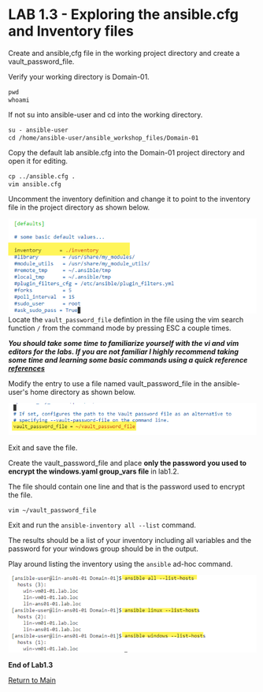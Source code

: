 # LAB 1.3 - Exploring the ansible.cfg and Inventory files

Create and ansible,cfg file in the working project directory and create a vault_password_file.

Verify your working directory is Domain-01.

```
pwd
whoami
```

If not su into ansible-user and cd into the working directory.

```
su - ansible-user
cd /home/ansible-user/ansible_workshop_files/Domain-01
```
Copy the default lab ansible.cfg into the Domain-01 project directory and open it for editing.

```
cp ../ansible.cfg .
vim ansible.cfg
```
Uncomment the inventory definition and change it to point to the inventory file in the project directory as shown below. 

![](/images/lab1.3-default-inv.png)
Locate the ```vault_password_file``` defintion in the file using the vim search function ```/``` from the command mode by pressing ESC a couple times.

___You should take some time to familiarize yourself with the vi and vim editors for the labs. If you are not familiar I highly recommend taking some time and learning some basic commands using a quick reference [references](https://www.adminschoice.com/vi-editor-quick-reference)___

Modify the entry to use a file named vault_password_file in the ansible-user's home directory as shown below.

![](/images/lab1.3-vault_file.png)

Exit and save the file.

Create the vault_password_file and place **only the password you used to encrypt the windows.yaml group_vars file** in lab1.2.

The file should contain one line and that is the password used to encrypt the file.

```
vim ~/vault_password_file
```

Exit and run the ```ansible-inventory all --list``` command.

The results should be a list of your inventory including all variables and the password for your windows group should be in the output.

Play around listing the inventory using the ``ansible`` ad-hoc command.

![](/images/lab1.3-list-inv.png)


**End of Lab1.3**

[Return to Main](/README.md)
